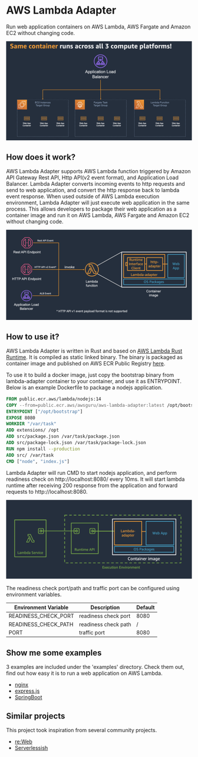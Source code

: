 # AWS Lambda Adapter

Run web application containers on AWS Lambda, AWS Fargate and Amazon EC2 without changing code.

![all 3 compute](docs/images/all-3-compute.png)

## How does it work?

AWS Lambda Adapter supports AWS Lambda function triggered by Amazon API Gateway Rest API, Http API(v2 event format), and Application Load Balancer.
Lambda Adapter converts incoming events to http requests and send to web application, and convert the http response back to lambda event response. 
When used outside of AWS Lambda execution environment, Lambda Adapter will just execute web application in the same process. 
This allows developers to package their web application as a container image and run it on AWS Lambda, AWS Fargate and Amazon EC2 without changing code.

![Lambda Adapter](docs/images/lambda-adapter-overview.png)

## How to use it? 

AWS Lambda Adapter is written in Rust and based on [AWS Lambda Rust Runtime](https://github.com/awslabs/aws-lambda-rust-runtime). It is compiled as static linked binary. 
The binary is packaged as container image and published on AWS ECR Public Registry [here](https://gallery.ecr.aws/awsguru/lambda-adapter). 

To use it to build a docker image, just copy the bootstrap binary from lambda-adapter container to your container, and use it as ENTRYPOINT. 
Below is an example Dockerfile to package a nodejs application. 

```dockerfile
FROM public.ecr.aws/lambda/nodejs:14
COPY --from=public.ecr.aws/awsguru/aws-lambda-adapter:latest /opt/bootstrap /opt/bootstrap
ENTRYPOINT ["/opt/bootstrap"]
EXPOSE 8080
WORKDIR "/var/task"
ADD extensions/ /opt
ADD src/package.json /var/task/package.json
ADD src/package-lock.json /var/task/package-lock.json
RUN npm install --production
ADD src/ /var/task
CMD ["node", "index.js"]
```
Lambda Adapter will run CMD to start nodejs application, and perform readiness check on http://localhost:8080/ every 10ms. 
It will start lambda runtime after receiving 200 response from the application and forward requests to http://localhost:8080. 

![lambda-runtime](docs/images/lambda-adapter-runtime.png)

The readiness check port/path and traffic port can be configured using environment variables. 

|Environment Variable|Description          |Default|
|--------------------|---------------------|-------|
|READINESS_CHECK_PORT|readiness check port | 8080  |
|READINESS_CHECK_PATH|readiness check path | /     |
|PORT                |traffic port         | 8080  |

## Show me some examples

3 examples are included under the 'examples' directory. Check them out, find out how easy it is to run a web application on AWS Lambda. 

- [nginx](examples/nginx)
- [express.js](examples/expressjs)
- [SpringBoot](examples/springboot)


## Similar projects 

This project took inspiration from several community projects. 

- [re:Web](https://github.com/apparentorder/reweb)
- [Serverlessish](https://github.com/glassechidna/serverlessish)

